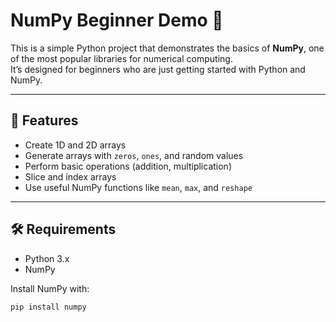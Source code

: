 # NumPy Beginner Demo 🚀

This is a simple Python project that demonstrates the basics of **NumPy**, one of the most popular libraries for numerical computing.  
It’s designed for beginners who are just getting started with Python and NumPy.
  
---   
   
## 📌 Features  
- Create 1D and 2D arrays    
- Generate arrays with `zeros`, `ones`, and random values   
- Perform basic operations (addition, multiplication)         
- Slice and index arrays
- Use useful NumPy functions like `mean`, `max`, and `reshape`   

---

## 🛠️ Requirements
- Python 3.x  
- NumPy  

Install NumPy with:
```bash
pip install numpy
